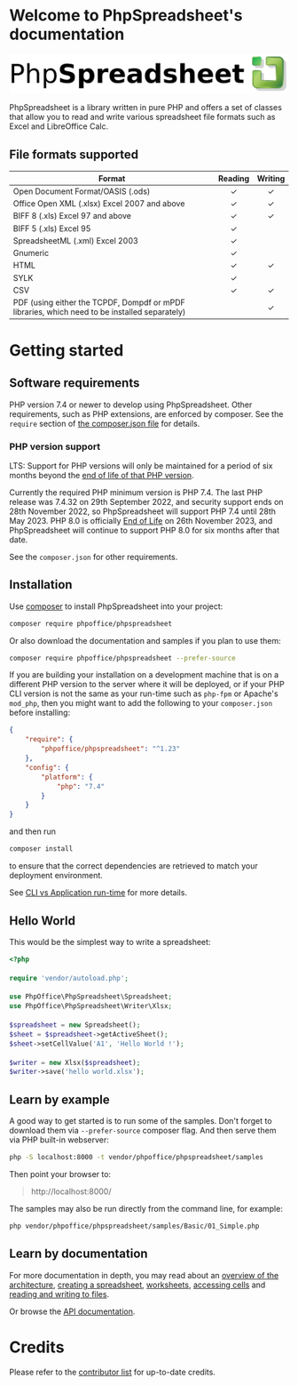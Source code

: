 # Welcome to PhpSpreadsheet's documentation

![Logo](./assets/logo.svg)

PhpSpreadsheet is a library written in pure PHP and offers a set of classes that
allow you to read and write various spreadsheet file formats such as Excel and LibreOffice Calc.

## File formats supported

|Format                                      |Reading|Writing|
|--------------------------------------------|:-----:|:-----:|
|Open Document Format/OASIS (.ods)           |   ✓   |   ✓   |
|Office Open XML (.xlsx) Excel 2007 and above|   ✓   |   ✓   |
|BIFF 8 (.xls) Excel 97 and above            |   ✓   |   ✓   |
|BIFF 5 (.xls) Excel 95                      |   ✓   |       |
|SpreadsheetML (.xml) Excel 2003             |   ✓   |       |
|Gnumeric                                    |   ✓   |       |
|HTML                                        |   ✓   |   ✓   |
|SYLK                                        |   ✓   |       |
|CSV                                         |   ✓   |   ✓   |
|PDF (using either the TCPDF, Dompdf or mPDF libraries, which need to be installed separately)|       |   ✓   |

# Getting started

## Software requirements

PHP version 7.4 or newer to develop using PhpSpreadsheet. Other requirements, such as PHP extensions, are enforced by
composer. See the `require` section of [the composer.json file](https://github.com/PHPOffice/PhpSpreadsheet/blob/master/composer.json)
for details.

### PHP version support

LTS: Support for PHP versions will only be maintained for a period of six months beyond the
[end of life of that PHP version](https://www.php.net/eol.php).

Currently the required PHP minimum version is PHP 7.4. The last PHP release was 7.4.32 on 29th September 2022, and security support ends on 28th November 2022, so PhpSpreadsheet will support PHP 7.4 until 28th May 2023.
PHP 8.0 is officially [End of Life](https://www.php.net/supported-versions.php) on 26th November 2023, and PhpSpreadsheet will continue to support PHP 8.0 for six months after that date.

See the `composer.json` for other requirements.

## Installation

Use [composer](https://getcomposer.org) to install PhpSpreadsheet into your project:

```sh
composer require phpoffice/phpspreadsheet
```

Or also download the documentation and samples if you plan to use them:

```sh
composer require phpoffice/phpspreadsheet --prefer-source
```

If you are building your installation on a development machine that is on a different PHP version to the server where it will be deployed, or if your PHP CLI version is not the same as your run-time such as `php-fpm` or Apache's `mod_php`, then you might want to add the following to your `composer.json` before installing:
```json
{
    "require": {
        "phpoffice/phpspreadsheet": "^1.23"
    },
    "config": {
        "platform": {
            "php": "7.4"
        }
    }
}
```
and then run
```sh
composer install
```
to ensure that the correct dependencies are retrieved to match your deployment environment.

See [CLI vs Application run-time](https://php.watch/articles/composer-platform-check) for more details.

## Hello World

This would be the simplest way to write a spreadsheet:

```php
<?php

require 'vendor/autoload.php';

use PhpOffice\PhpSpreadsheet\Spreadsheet;
use PhpOffice\PhpSpreadsheet\Writer\Xlsx;

$spreadsheet = new Spreadsheet();
$sheet = $spreadsheet->getActiveSheet();
$sheet->setCellValue('A1', 'Hello World !');

$writer = new Xlsx($spreadsheet);
$writer->save('hello world.xlsx');
```

## Learn by example

A good way to get started is to run some of the samples. Don't forget to download them via `--prefer-source` composer
flag. And then serve them via PHP built-in webserver:

```sh
php -S localhost:8000 -t vendor/phpoffice/phpspreadsheet/samples
```

Then point your browser to:

> http://localhost:8000/

The samples may also be run directly from the command line, for example:

```sh
php vendor/phpoffice/phpspreadsheet/samples/Basic/01_Simple.php
```

## Learn by documentation

For more documentation in depth, you may read about an [overview of the
architecture](./topics/architecture.md),
[creating a spreadsheet](./topics/creating-spreadsheet.md),
[worksheets](./topics/worksheets.md),
[accessing cells](./topics/accessing-cells.md) and
[reading and writing to files](./topics/reading-and-writing-to-file.md).

Or browse the [API documentation](https://phpoffice.github.io/PhpSpreadsheet).

# Credits

Please refer to the [contributor
list](https://github.com/PHPOffice/PhpSpreadsheet/graphs/contributors)
for up-to-date credits.
